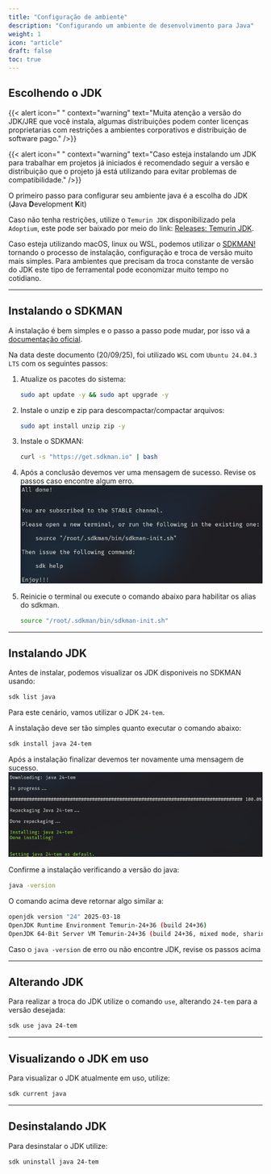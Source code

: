 ```yaml
---
title: "Configuração de ambiente"
description: "Configurando um ambiente de desenvolvimento para Java"
weight: 1
icon: "article"
draft: false
toc: true
---
```


## Escolhendo o JDK

{{< alert icon=" " context="warning" text="Muita atenção a versão do JDK/JRE que você instala, algumas distribuições podem conter licenças proprietarias com restrições a ambientes corporativos e distribuição de software pago." />}}

{{< alert icon=" " context="warning" text="Caso esteja instalando um JDK para trabalhar em projetos já iniciados é recomendado seguir a versão e distribuição que o projeto já está utilizando para evitar problemas de compatibilidade." />}}

O primeiro passo para configurar seu ambiente java é a escolha do JDK (**J**ava **D**evelopment **K**it)

Caso não tenha restrições, utilize o `Temurin JDK` disponibilizado pela `Adoptium`, este pode ser baixado por meio do link: [Releases: Temurin JDK](https://adoptium.net/temurin/releases/).

Caso esteja utilizando macOS, linux ou WSL, podemos utilizar o [SDKMAN!](https://sdkman.io/install/) tornando o processo de instalação, configuração e troca de versão muito mais simples. Para ambientes que precisam da troca constante de versão do JDK este tipo de ferramental pode economizar muito tempo no cotidiano.

---

## Instalando o SDKMAN

A instalação é bem simples e o passo a passo pode mudar, por isso vá a [documentação oficial](https://sdkman.io/install/).

Na data deste documento (20/09/25), foi utilizado `WSL` com `Ubuntu 24.04.3 LTS` com os seguintes passos:

1. Atualize os pacotes do sistema:

    ```sh
    sudo apt update -y && sudo apt upgrade -y
    ```

2. Instale o unzip e zip para descompactar/compactar arquivos:

    ```sh
    sudo apt install unzip zip -y
    ```

3. Instale o SDKMAN:

    ```sh
    curl -s "https://get.sdkman.io" | bash
    ```

4. Após a conclusão devemos ver uma mensagem de sucesso. Revise os passos caso encontre algum erro. ![SDKMAN instalado com sucesso](./sdkman_install_success.png)

5. Reinicie o terminal ou execute o comando abaixo para habilitar os alias do sdkman.

    ```sh
    source "/root/.sdkman/bin/sdkman-init.sh"
    ```

---

## Instalando JDK

Antes de instalar, podemos visualizar os JDK disponiveis no SDKMAN usando:

```sh
sdk list java
```

Para este cenário, vamos utilizar o JDK `24-tem`.

A instalação deve ser tão simples quanto executar o comando abaixo:

```sh
sdk install java 24-tem
```

Após a instalação finalizar devemos ter novamente uma mensagem de sucesso. ![Sucesso instalação JDK](java_tem_install_success.png)

Confirme a instalação verificando a versão do java:

```sh
java -version
```

O comando acima deve retornar algo similar a:

```sh
openjdk version "24" 2025-03-18
OpenJDK Runtime Environment Temurin-24+36 (build 24+36)
OpenJDK 64-Bit Server VM Temurin-24+36 (build 24+36, mixed mode, sharing)
```

Caso o `java -version` de erro ou não encontre JDK, revise os passos acima

---

## Alterando JDK

Para realizar a troca do JDK utilize o comando `use`, alterando `24-tem` para a versão desejada:

```sh
sdk use java 24-tem
```

---

## Visualizando o JDK em uso

Para visualizar o JDK atualmente em uso, utilize:

```sh
sdk current java
```

---

## Desinstalando JDK

Para desinstalar o JDK utilize:

```sh
sdk uninstall java 24-tem
```
